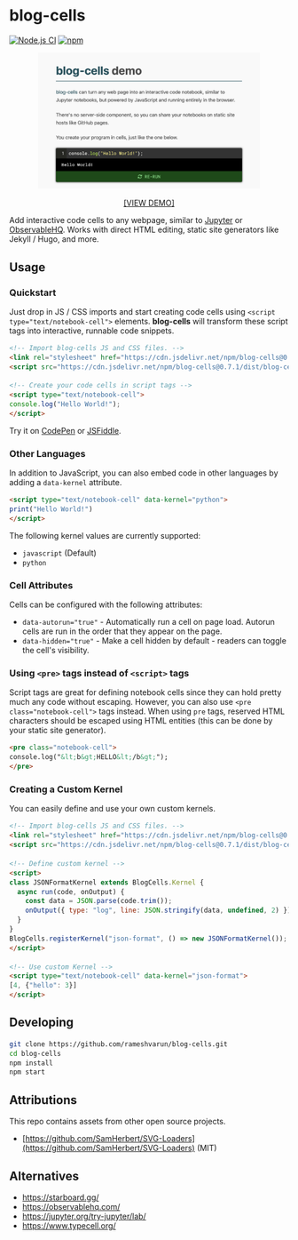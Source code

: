 # blog-cells
[![Node.js CI](https://github.com/rameshvarun/blog-cells/actions/workflows/node.js.yml/badge.svg)](https://github.com/rameshvarun/blog-cells/actions/workflows/node.js.yml)
[![npm](https://img.shields.io/npm/v/blog-cells)](https://www.npmjs.com/package/blog-cells)

<a href="https://rameshvarun.github.io/blog-cells/">
<p align="center"><img width="400px" src="./screenshot.png"></img></p>
<p align="center">[VIEW DEMO]</p>
</a>

Add interactive code cells to any webpage, similar to [Jupyter](https://jupyter.org/) or [ObservableHQ](https://observablehq.com/). Works with direct HTML editing, static site generators like Jekyll / Hugo, and more.

## Usage

### Quickstart

Just drop in JS / CSS imports and start creating code cells using `<script type="text/notebook-cell">` elements. <b>blog-cells</b> will transform these script tags into interactive, runnable code snippets.

```html
<!-- Import blog-cells JS and CSS files. -->
<link rel="stylesheet" href="https://cdn.jsdelivr.net/npm/blog-cells@0.7.1/dist/blog-cells.css" integrity="sha384-WTyObMIz+pJFKKBrAWAzdQR97p6wSVxgp4MrCmb2kxgAqz5M8sPvKBINcDpp1ERV" crossorigin="anonymous">
<script src="https://cdn.jsdelivr.net/npm/blog-cells@0.7.1/dist/blog-cells.js" integrity="sha384-8IdgH/vqj5QT2hghXrEdBvZwtNAK82dxP4JdkptO3xpqDeOFij/7sR2rqwQlHXPt" crossorigin="anonymous"></script>

<!-- Create your code cells in script tags -->
<script type="text/notebook-cell">
console.log("Hello World!");
</script>
```

Try it on [CodePen](https://codepen.io/varunramesh/pen/WNYVNQQ) or [JSFiddle](https://jsfiddle.net/varunramesh/o217xpc5/latest/).

### Other Languages

In addition to JavaScript, you can also embed code in other languages by adding a `data-kernel` attribute.

```html
<script type="text/notebook-cell" data-kernel="python">
print("Hello World!")
</script>
```

The following kernel values are currently supported:
- `javascript` (Default)
- `python`

### Cell Attributes

Cells can be configured with the following attributes:

- `data-autorun="true"` - Automatically run a cell on page load. Autorun cells are run in the order that they appear on the page.
- `data-hidden="true"` - Make a cell hidden by default - readers can toggle the cell's visibility.

### Using `<pre>` tags instead of `<script>` tags

Script tags are great for defining notebook cells since they can hold pretty much any code without escaping. However, you can also use `<pre class="notebook-cell">` tags instead. When using `pre` tags, reserved HTML characters should be escaped using HTML entities (this can be done by your static site generator).

```html
<pre class="notebook-cell">
console.log("&lt;b&gt;HELLO&lt;/b&gt;");
</pre>
```

### Creating a Custom Kernel

You can easily define and use your own custom kernels.

```html
<!-- Import blog-cells JS and CSS files. -->
<link rel="stylesheet" href="https://cdn.jsdelivr.net/npm/blog-cells@0.7.1/dist/blog-cells.css" integrity="sha384-WTyObMIz+pJFKKBrAWAzdQR97p6wSVxgp4MrCmb2kxgAqz5M8sPvKBINcDpp1ERV" crossorigin="anonymous">
<script src="https://cdn.jsdelivr.net/npm/blog-cells@0.7.1/dist/blog-cells.js" integrity="sha384-8IdgH/vqj5QT2hghXrEdBvZwtNAK82dxP4JdkptO3xpqDeOFij/7sR2rqwQlHXPt" crossorigin="anonymous"></script>

<!-- Define custom kernel -->
<script>
class JSONFormatKernel extends BlogCells.Kernel {
  async run(code, onOutput) {
    const data = JSON.parse(code.trim());
    onOutput({ type: "log", line: JSON.stringify(data, undefined, 2) });
  }
}
BlogCells.registerKernel("json-format", () => new JSONFormatKernel());
</script>
  
<!-- Use custom Kernel -->
<script type="text/notebook-cell" data-kernel="json-format">
[4, {"hello": 3}]
</script>
```

## Developing

```bash
git clone https://github.com/rameshvarun/blog-cells.git
cd blog-cells
npm install
npm start
```

## Attributions

This repo contains assets from other open source projects.

- [https://github.com/SamHerbert/SVG-Loaders](https://github.com/SamHerbert/SVG-Loaders) (MIT)

## Alternatives
- https://starboard.gg/
- https://observablehq.com/
- https://jupyter.org/try-jupyter/lab/
- https://www.typecell.org/

